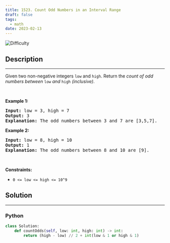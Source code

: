 ```yaml
---
title: 1523. Count Odd Numbers in an Interval Range
draft: false
tags: 
  - math
date: 2023-02-13
---
```


![Difficulty](https://img.shields.io/badge/Difficulty-Easy-blue.svg)

## Description

---
<p>Given two non-negative integers <code>low</code> and <code><font face="monospace">high</font></code>. Return the <em>count of odd numbers between </em><code>low</code><em> and </em><code><font face="monospace">high</font></code><em>&nbsp;(inclusive)</em>.</p>

<p>&nbsp;</p>
<p><strong class="example">Example 1:</strong></p>

<pre>
<strong>Input:</strong> low = 3, high = 7
<strong>Output:</strong> 3
<b>Explanation: </b>The odd numbers between 3 and 7 are [3,5,7].</pre>

<p><strong class="example">Example 2:</strong></p>

<pre>
<strong>Input:</strong> low = 8, high = 10
<strong>Output:</strong> 1
<b>Explanation: </b>The odd numbers between 8 and 10 are [9].</pre>

<p>&nbsp;</p>
<p><strong>Constraints:</strong></p>

<ul>
	<li><code>0 &lt;= low &lt;= high&nbsp;&lt;= 10^9</code></li>
</ul>

## Solution

---
### Python
``` py title='count-odd-numbers-in-an-interval-range'
class Solution:
    def countOdds(self, low: int, high: int) -> int:
        return (high - low) // 2 + int(low & 1 or high & 1)

```

